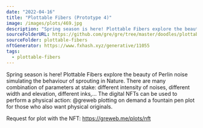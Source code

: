 ```yaml
---
date: "2022-04-16"
title: "Plottable Fibers (Prototype 4)"
image: /images/plots/469.jpg
description: "Spring season is here! Plottable Fibers explore the beauty of Perlin noise simulating the behaviour of sprouting in Nature. There are many combination of parameters at stake: different intensity of noises, different width and elevation, different inks,... The digital NFTs can be used to perform a physical action: @greweb plotting on demand a fountain pen plot for those who also want physical originals."
sourceFolderURL: https://github.com/gre/gre/tree/master/doodles/plottable-fibers
sourceFolder: plottable-fibers
nftGenerator: https://www.fxhash.xyz/generative/11055
tags:
  - plottable-fibers
---
```


Spring season is here! Plottable Fibers explore the beauty of Perlin noise simulating the behaviour of sprouting in Nature. There are many combination of parameters at stake: different intensity of noises, different width and elevation, different inks,... The digital NFTs can be used to perform a physical action: @greweb plotting on demand a fountain pen plot for those who also want physical originals.

Request for plot with the NFT: https://greweb.me/plots/nft
